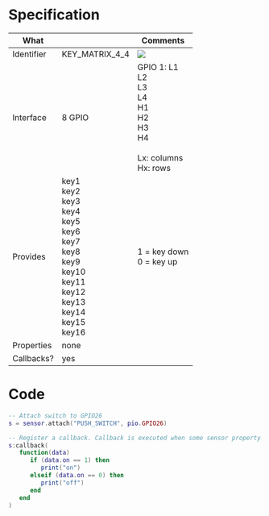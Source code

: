# Specification

| What         |                | Comments                   |
|--------------|----------------|----------------------------|
| Identifier   | KEY_MATRIX_4_4 | ![](http://git.whitecatboard.org/push_button.png) |
| Interface    | 8 GPIO         | GPIO 1: L1<br/>L2<br/>L3<br/>L4<br/>H1<br/>H2<br/>H3<br/>H4<br/><br/>Lx: columns<br/>Hx: rows |
| Provides     | key1<br/>key2<br/>key3<br/>key4<br/>key5<br/>key6<br/>key7<br/>key8<br/>key9<br/>key10<br/>key11<br/>key12<br/>key13<br/>key14<br/>key15<br/>key16<br/>             | 1 = key down<br/>0 = key up|
| Properties   | none           |                            |
| Callbacks?   | yes            | |


# Code

```lua
-- Attach switch to GPIO26
s = sensor.attach("PUSH_SWITCH", pio.GPIO26)

-- Register a callback. Callback is executed when some sensor property changes.
s:callback(
   function(data)
      if (data.on == 1) then
         print("on")
      elseif (data.on == 0) then
         print("off")
      end
   end
)
```
